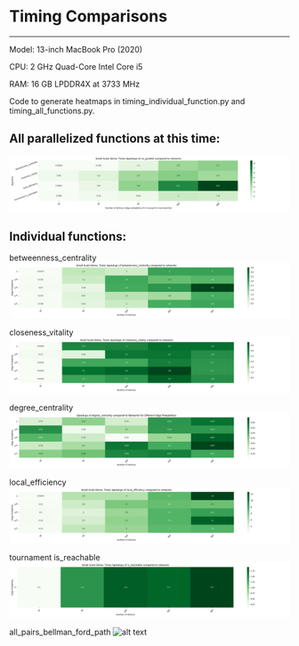 # Timing Comparisons

---

Model: 13-inch MacBook Pro (2020)

CPU: 2 GHz Quad-Core Intel Core i5

RAM: 16 GB LPDDR4X at 3733 MHz

Code to generate heatmaps in timing_individual_function.py and timing_all_functions.py.

## All parallelized functions at this time:

![alt text](heatmap_all_functions.png)

## Individual functions:

betweenness_centrality
![alt text](heatmap_betweenness_centrality_timing.png)

closeness_vitality
![alt text](heatmap_closeness_vitality_timing.png)

degree_centrality
![alt text](heatmap_degree_centrality_timing.png)

local_efficiency
![alt text](heatmap_local_efficiency_timing.png)

tournament is_reachable
![alt text](heatmap_is_reachable_timing.png)

all_pairs_bellman_ford_path
![alt text](heatmap_all_pairs_bellman_ford_path_timing.png)
